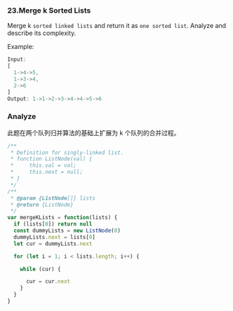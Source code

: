 ### 23.Merge k Sorted Lists

Merge k `sorted linked lists` and return it as `one sorted list`. Analyze and describe its complexity.

Example:

```js
Input:
[
  1->4->5,
  1->3->4,
  2->6
]
Output: 1->1->2->3->4->4->5->6
```

### Analyze

此题在两个队列归并算法的基础上扩展为 k 个队列的合并过程。

```js
/**
 * Definition for singly-linked list.
 * function ListNode(val) {
 *     this.val = val;
 *     this.next = null;
 * }
 */
/**
 * @param {ListNode[]} lists
 * @return {ListNode}
 */
var mergeKLists = function(lists) {
  if (lists[0]) return null
  const dummyLists = new ListNode(0)
  dummyLists.next = lists[0]
  let cur = dummyLists.next

  for (let i = 1; i < lists.length; i++) {

    while (cur) {

      cur = cur.next
    }
  }
}
```